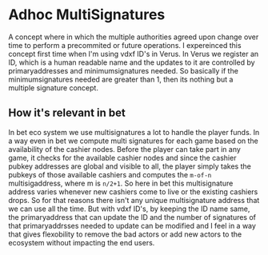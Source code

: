 # Adhoc MultiSignatures

A concept where in which the multiple authorities agreed upon change over time to perform a precommited or future operations. I expereinced this concept first time when I'm using vdxf ID's in Verus. 
In Verus we register an ID, which is a human readable name and the updates to it are controlled by primaryaddresses and minimumsignatures needed. So basically if the minimumsignatures needed are greater than 1, then its nothing but a multiple signature concept.

## How it's relevant in bet

In bet eco system we use multisignatures a lot to handle the player funds. In a way even in bet we compute multi signatures for each game based on the availability of the cashier nodes. 
Before the player can take part in any game, it checks for the available cashier nodes and since the cashier pubkey addresses are global and visible to all, the player simply takes the pubkeys of those available cashiers and computes the `m-of-n` multisigaddress, where m is `n/2+1`. So here in bet this multisignature address varies whenever new cashiers come to live or the existing cashiers drops. So for that reasons there isn't any unique multisignature address that we can use all the time. But with vdxf ID's, by keeping the ID name same, the primaryaddress that can update the ID and the number of signatures of that primaryaddrsses needed to update can be modified and I feel in a way that gives flexobility to remove the bad actors or add new actors to the ecosystem without impacting the end users.


